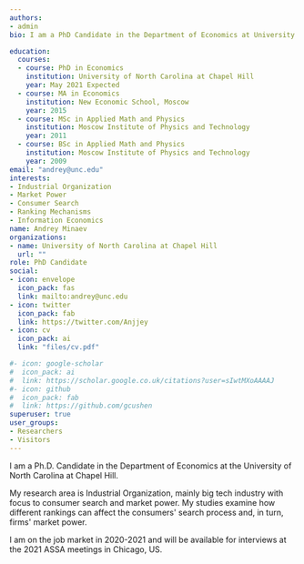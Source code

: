 ```yaml
---
authors:
- admin
bio: I am a PhD Candidate in the Department of Economics at University of North Carolina at Chapel Hill. My research area is Industrial Organization with focus to consumer search and market power. My studies examine how different rankings can affect the consumers’ search process and, in turn, firms’ market power. I am on the job market in 2020-2021 and will be available for interviews at the 2021 ASSA meetings in Chicago, US.

education:
  courses:
  - course: PhD in Economics
    institution: University of North Carolina at Chapel Hill
    year: May 2021 Expected
  - course: MA in Economics
    institution: New Economic School, Moscow
    year: 2015
  - course: MSc in Applied Math and Physics
    institution: Moscow Institute of Physics and Technology
    year: 2011
  - course: BSc in Applied Math and Physics
    institution: Moscow Institute of Physics and Technology
    year: 2009
email: "andrey@unc.edu"
interests:
- Industrial Organization
- Market Power
- Consumer Search
- Ranking Mechanisms
- Information Economics
name: Andrey Minaev
organizations:
- name: University of North Carolina at Chapel Hill
  url: ""
role: PhD Candidate
social:
- icon: envelope
  icon_pack: fas
  link: mailto:andrey@unc.edu
- icon: twitter
  icon_pack: fab
  link: https://twitter.com/Anjjey
- icon: cv
  icon_pack: ai
  link: "files/cv.pdf"

#- icon: google-scholar
#  icon_pack: ai
#  link: https://scholar.google.co.uk/citations?user=sIwtMXoAAAAJ
#- icon: github
#  icon_pack: fab
#  link: https://github.com/gcushen
superuser: true
user_groups:
- Researchers
- Visitors
---
```


I am a Ph.D. Candidate in the Department of Economics at the University of North Carolina at Chapel Hill.

My research area is Industrial Organization, mainly big tech industry with focus to consumer search and market power. My studies examine how different rankings can affect the consumers' search process and, in turn, firms' market power.

I am on the job market in 2020-2021 and will be available for interviews at the 2021 ASSA meetings in Chicago, US.
